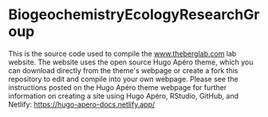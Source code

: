 # BiogeochemistryEcologyResearchGroup

This is the source code used to compile the www.theberglab.com lab website. The website uses the open source Hugo Apéro theme, which you can download directly from the theme's webpage or create a fork this repository to edit and compile into your own webpage. Please see the instructions posted on the Hugo Apéro theme webpage for further information on creating a site using Hugo Apéro, RStudio, GitHub, and Netlify: https://hugo-apero-docs.netlify.app/